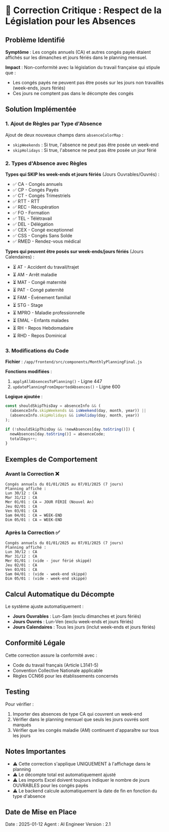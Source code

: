 # 🚨 Correction Critique : Respect de la Législation pour les Absences

## Problème Identifié

**Symptôme** : Les congés annuels (CA) et autres congés payés étaient affichés sur les dimanches et jours fériés dans le planning mensuel.

**Impact** : Non-conformité avec la législation du travail française qui stipule que :
- Les congés payés ne peuvent pas être posés sur les jours non travaillés (week-ends, jours fériés)
- Ces jours ne comptent pas dans le décompte des congés

## Solution Implémentée

### 1. Ajout de Règles par Type d'Absence

Ajout de deux nouveaux champs dans `absenceColorMap` :
- `skipWeekends` : Si true, l'absence ne peut pas être posée un week-end
- `skipHolidays` : Si true, l'absence ne peut pas être posée un jour férié

### 2. Types d'Absence avec Règles

**Types qui SKIP les week-ends et jours fériés** (Jours Ouvrables/Ouvrés) :
- ✅ CA - Congés annuels
- ✅ CP - Congés Payés
- ✅ CT - Congés Trimestriels
- ✅ RTT - RTT
- ✅ REC - Récupération
- ✅ FO - Formation
- ✅ TEL - Télétravail
- ✅ DEL - Délégation
- ✅ CEX - Congé exceptionnel
- ✅ CSS - Congés Sans Solde
- ✅ RMED - Rendez-vous médical

**Types qui peuvent être posés sur week-ends/jours fériés** (Jours Calendaires) :
- ⏳ AT - Accident du travail/trajet
- ⏳ AM - Arrêt maladie
- ⏳ MAT - Congé maternité
- ⏳ PAT - Congé paternité
- ⏳ FAM - Événement familial
- ⏳ STG - Stage
- ⏳ MPRO - Maladie professionnelle
- ⏳ EMAL - Enfants malades
- ⏳ RH - Repos Hebdomadaire
- ⏳ RHD - Repos Dominical

### 3. Modifications du Code

**Fichier** : `/app/frontend/src/components/MonthlyPlanningFinal.js`

**Fonctions modifiées** :
1. `applyAllAbsencesToPlanning()` - Ligne 447
2. `updatePlanningFromImportedAbsences()` - Ligne 600

**Logique ajoutée** :
```javascript
const shouldSkipThisDay = absenceInfo && (
  (absenceInfo.skipWeekends && isWeekend(day, month, year)) ||
  (absenceInfo.skipHolidays && isHoliday(day, month, year))
);

if (!shouldSkipThisDay && !newAbsences[day.toString()]) {
  newAbsences[day.toString()] = absenceCode;
  totalDays++;
}
```

## Exemples de Comportement

### Avant la Correction ❌
```
Congés annuels du 01/01/2025 au 07/01/2025 (7 jours)
Planning affiché :
Lun 30/12 : CA
Mar 31/12 : CA
Mer 01/01 : CA ← JOUR FÉRIÉ (Nouvel An)
Jeu 02/01 : CA
Ven 03/01 : CA
Sam 04/01 : CA ← WEEK-END
Dim 05/01 : CA ← WEEK-END
```

### Après la Correction ✅
```
Congés annuels du 01/01/2025 au 07/01/2025 (7 jours)
Planning affiché :
Lun 30/12 : CA
Mar 31/12 : CA
Mer 01/01 : (vide - jour férié skippé)
Jeu 02/01 : CA
Ven 03/01 : CA
Sam 04/01 : (vide - week-end skippé)
Dim 05/01 : (vide - week-end skippé)
```

## Calcul Automatique du Décompte

Le système ajuste automatiquement :
- **Jours Ouvrables** : Lun-Sam (exclu dimanches et jours fériés)
- **Jours Ouvrés** : Lun-Ven (exclu week-ends et jours fériés)
- **Jours Calendaires** : Tous les jours (inclut week-ends et jours fériés)

## Conformité Légale

Cette correction assure la conformité avec :
- Code du travail français (Article L3141-5)
- Convention Collective Nationale applicable
- Règles CCN66 pour les établissements concernés

## Testing

Pour vérifier :
1. Importer des absences de type CA qui couvrent un week-end
2. Vérifier dans le planning mensuel que seuls les jours ouvrés sont marqués
3. Vérifier que les congés maladie (AM) continuent d'apparaître sur tous les jours

## Notes Importantes

- ⚠️ Cette correction s'applique UNIQUEMENT à l'affichage dans le planning
- ⚠️ Le décompte total est automatiquement ajusté
- ⚠️ Les imports Excel doivent toujours indiquer le nombre de jours OUVRABLES pour les congés payés
- ⚠️ Le backend calcule automatiquement la date de fin en fonction du type d'absence

## Date de Mise en Place

Date : 2025-01-12
Agent : AI Engineer
Version : 2.1

